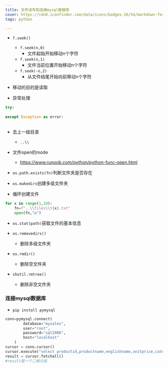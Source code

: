 ```yaml
---
title: 文件读写和连接mysql数据库
cover: https://cdn0.iconfinder.com/data/icons/badges-26/54/markdown-format-mark-down-arrow-sign-badge-1024.png
tags: python

---
```


- `f.seek()`
  - `f.seek(n,0)`
    - 文件起始开始移动n个字符
  - `f.seek(n,1)`
    - 文件当前位置开始移动n个字符
  - `f.seek(-n,2)`
    - 从文件结尾开始向前移动n个字符	

- 移动的目的是读取



- 异常处理

```python
try:
    
except Exception as error:
    
```



- 去上一级目录
  - `..\\`

- 文件open的mode
  - https://www.runoob.com/python/python-func-open.html



- `os.path.exists(fn)`判断文件夹是否存在
- `os.makedirs`创建多级文件夹
- 循环创建文件

```python
for x in range(1,10):
    fn=f"..\\files\\t{x}.txt"
    open(fn,"w")
```

- `os.stat(path)`获取文件的基本信息

- `os.removedirs()`
  - 删除多级文件夹
- `os.rmdir()`
  - 删除空文件夹
- `shutil.rmtree()`
  - 删除非空文件夹



### 连接mysql数据库

- `pip install pymysql`

```python
conn=pymysql.connect(
        database="mysales",
        user="root",
        password="sql2008",
        host="localhost"
    )
cursor = conn.cursor()
cursor.execute("select productid,productname,englishname,unitprice,categoryid from products")
result = cursor.fetchall()
#result是一个二维元组
```

